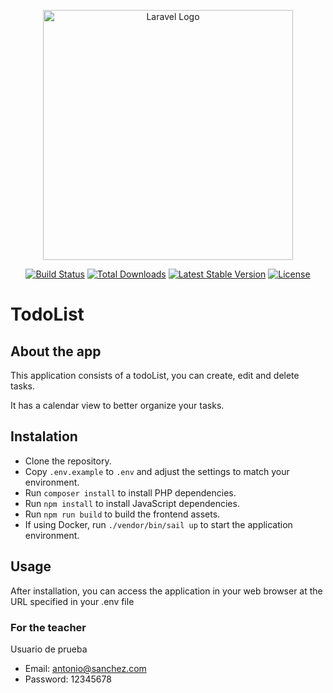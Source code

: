 <p align="center"><a href="https://laravel.com" target="_blank"><img src="https://raw.githubusercontent.com/laravel/art/master/logo-lockup/5%20SVG/2%20CMYK/1%20Full%20Color/laravel-logolockup-cmyk-red.svg" width="400" alt="Laravel Logo"></a></p>

<p align="center">
<a href="https://github.com/laravel/framework/actions"><img src="https://github.com/laravel/framework/workflows/tests/badge.svg" alt="Build Status"></a>
<a href="https://packagist.org/packages/laravel/framework"><img src="https://img.shields.io/packagist/dt/laravel/framework" alt="Total Downloads"></a>
<a href="https://packagist.org/packages/laravel/framework"><img src="https://img.shields.io/packagist/v/laravel/framework" alt="Latest Stable Version"></a>
<a href="https://packagist.org/packages/laravel/framework"><img src="https://img.shields.io/packagist/l/laravel/framework" alt="License"></a>
</p>

# TodoList

## About the app

This application consists of a todoList, you can create, edit and delete tasks.

It has a calendar view to better organize your tasks.

## Instalation

- Clone the repository.
- Copy ```.env.example``` to ```.env``` and adjust the settings to match your environment.
- Run ```composer install``` to install PHP dependencies.
- Run ```npm install``` to install JavaScript dependencies.
- Run ```npm run build``` to build the frontend assets.
- If using Docker, run ```./vendor/bin/sail up``` to start the application environment.

## Usage

After installation, you can access the application in your web browser at the URL specified in your .env file


### For the teacher

Usuario de prueba
- Email: antonio@sanchez.com
- Password: 12345678
